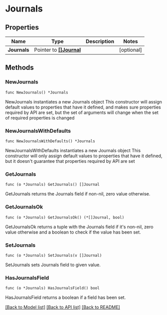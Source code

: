 # Journals

## Properties

Name | Type | Description | Notes
------------ | ------------- | ------------- | -------------
**Journals** | Pointer to [**[]Journal**](Journal.md) |  | [optional] 

## Methods

### NewJournals

`func NewJournals() *Journals`

NewJournals instantiates a new Journals object
This constructor will assign default values to properties that have it defined,
and makes sure properties required by API are set, but the set of arguments
will change when the set of required properties is changed

### NewJournalsWithDefaults

`func NewJournalsWithDefaults() *Journals`

NewJournalsWithDefaults instantiates a new Journals object
This constructor will only assign default values to properties that have it defined,
but it doesn't guarantee that properties required by API are set

### GetJournals

`func (o *Journals) GetJournals() []Journal`

GetJournals returns the Journals field if non-nil, zero value otherwise.

### GetJournalsOk

`func (o *Journals) GetJournalsOk() (*[]Journal, bool)`

GetJournalsOk returns a tuple with the Journals field if it's non-nil, zero value otherwise
and a boolean to check if the value has been set.

### SetJournals

`func (o *Journals) SetJournals(v []Journal)`

SetJournals sets Journals field to given value.

### HasJournalsField

`func (o *Journals) HasJournalsField() bool`

HasJournalsField returns a boolean if a field has been set.


[[Back to Model list]](../README.md#documentation-for-models) [[Back to API list]](../README.md#documentation-for-api-endpoints) [[Back to README]](../README.md)



